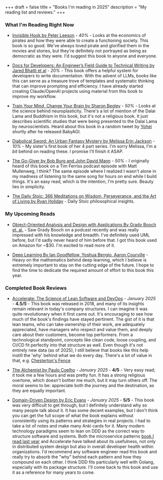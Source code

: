 +++
draft = false
title = "Books I'm reading in 2025"
description = "My reading list and reviews."
+++

### What I'm Reading Right Now

- [Invisible Hook by Peter Leeson](https://www.amazon.com/Invisible-Hook-Hidden-Economics-Pirates/dp/0691150095) - *40%* - Looks at the economics of pirates and how they were able to create a functioning society. This book is so good. We've always loved pirate and glorified them in the movies and stories, but they're definitely not portrayed as being as democratic as they were. I'd suggest this book to anyone and everyone.

- [Docs for Developers: An Engineer’s Field Guide to Technical Writing by Jared Bhatti et al](https://www.amazon.com/Docs-Developers-Engineers-Technical-Writing/dp/1484272161) - *20%* - This book offers a helpful system for developers to write documentation. With the advent of LLMs, books like this can serve as a treasure trove of templates and systematic thinking that can improve prompting and efficiency. I have already started creating Claude/OpenAI projects using material from this book to improve my workflow.

- [Train Your Mind, Change Your Brain by Sharon Begley](https://www.amazon.com/Train-Your-Mind-Change-Brain/dp/0345479890) - *50%* - Looks at the science behind neuroplasticity. There's a lot of mention of the Dalai Lama and Buddhism in this book, but it's not a religious book. It just describes scientific studies that were being presented to the Dalai Lama by neuroscientists. Heard about this book in a random tweet by [Yohei](https://twitter.com/yoheinakajima) shortly after he released BabyAGI.

- [Diabolical Sword: An Urban Fantasy Mystery by Melissa Erin Jackson](https://www.amazon.com/gp/product/B097D795WZ) - *10%* - My sister's first book of her 4 part series. I'm sorry Melissa, I'm a *bit* behind on reading these. I promise I'll finish it ASAP.

- [The Go-Giver by Bob Burg and John David Mann](https://www.amazon.com/Go-Giver-Expanded-Little-Powerful-Business-ebook/dp/B00YBBKLKS) - *50%* - I originally heard of this book on a Tim Ferriss podcast episode with Matt Mullenweg, I think? The same episode where I realized I wasn't alone in my madness of listening to the same song for hours on end while I build things. It's an easy read, which is the intention, I'm pretty sure. Beauty lies in simplicity.

- [The Daily Stoic: 366 Meditations on Wisdom, Perseverance, and the Art of Living by Ryan Holiday](https://www.amazon.com/Daily-Stoic-Meditations-Wisdom-Perseverance/dp/0735211736) - Daily Stoic philosophical insights.

### My Upcoming Reads

- [Object-Oriented Analysis and Design with Applications By Grady Booch et. al.](https://www.amazon.com/Shuttered-Secrets-Paranormal-Suspense-Mystery/dp/1736186604) - Saw Grady Booch on a podcast recently and was really impressed with his knowledge and breadth. I've definitely used UML before, but I'd sadly never heard of him before that. I got this book used on Amazon for ~$30. I'm excited to read more of it.

- [Deep Learning By Ian Goodfellow, Yoshua Bengio, Aaron Courville](https://www.amazon.com/Deep-Learning-Adaptive-Computation-Machine/dp/0262035618) - Heavy on the mathematics behind deep learning, which I believe is extremely important to stay on the cutting edge of the future. I hope to find the time to dedicate the required amount of effort to this book this year.

### Completed Book Reviews

- [Accelerate: The Science of Lean Software and DevOps](https://www.amazon.com/Accelerate-Software-Performing-Technology-Organizations/dp/1942788339) - *January 2025* - **4.5/5** - This book was released in 2018, and many of its insights remain relevant in today's company structures. I can imagine it was quite revolutionary when it first came out. It's encouraging to see how much of the book's findings have stayed pertinent. The gist of it is that lean teams, who can take ownership of their work, are adequately appreciated, have managers who respect and value them, and deeply care about their customers, become top performers. From a technological standpoint, concepts like clean code, loose coupling, and CI/CD fit perfectly into that structure as well. Even though it's not entirely new data (as of 2025), I still believe that books like this help instill the 'why' behind what we do every day. There's a lot of value in that, e.g. [Chesterton's Fence](https://fs.blog/chestertons-fence/)

- [The Alchemist by Paulo Coelho](https://www.amazon.com/Alchemist-Paulo-Coelho/dp/0061122416) - *January 2025* - **4/5** - Very easy read; it took me a few hours and was pretty fun. It has a strong religious overtone, which doesn't bother me much, but it may turn others off. The moral seems to be: appreciate both the journey and the destination, as they are equally important.

- [Domain-Driven Design by Eric Evans](https://www.amazon.com/Domain-Driven-Design-Tackling-Complexity-Software/dp/0321125215) - *January 2025* - **5/5** - This book was very difficult to get through, but I definitely understand why so many people talk about it. It has some decent examples, but I don't think you can get the full scope of what the book explains without consistently using its patterns and strategies in real projects. I had to take a lot of notes and make many Anki cards for it. Many modern technology paradigms seem to lean on DDD as the correct way to structure software and systems. Both the microservice patterns [book I read last year](/books/2024) and Accelerate have talked about its usefulness, not only in distributed system design but also in overall developer health within organizations. I'd recommend any software engineer read this book and really try to absorb the "why" behind each pattern and how they compound on each other. I think DDD fits particularly well with Golang, especially with its package structure. I'll come back to this book and use it as a reference for many years to come.
